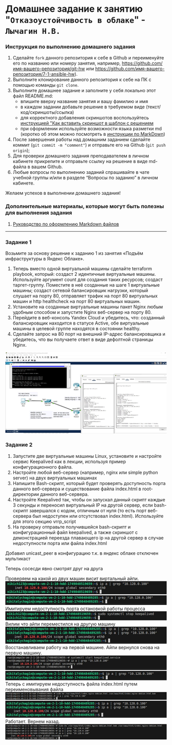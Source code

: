 # Домашнее задание к занятию "`Отказоустойчивость в облаке`" - `Лычагин Н.В.`


### Инструкция по выполнению домашнего задания

   1. Сделайте `fork` данного репозитория к себе в Github и переименуйте его по названию или номеру занятия, например, https://github.com/имя-вашего-репозитория/git-hw или  https://github.com/имя-вашего-репозитория/7-1-ansible-hw).
   2. Выполните клонирование данного репозитория к себе на ПК с помощью команды `git clone`.
   3. Выполните домашнее задание и заполните у себя локально этот файл README.md:
      - впишите вверху название занятия и вашу фамилию и имя
      - в каждом задании добавьте решение в требуемом виде (текст/код/скриншоты/ссылка)
      - для корректного добавления скриншотов воспользуйтесь [инструкцией "Как вставить скриншот в шаблон с решением](https://github.com/netology-code/sys-pattern-homework/blob/main/screen-instruction.md)
      - при оформлении используйте возможности языка разметки md (коротко об этом можно посмотреть в [инструкции  по MarkDown](https://github.com/netology-code/sys-pattern-homework/blob/main/md-instruction.md))
   4. После завершения работы над домашним заданием сделайте коммит (`git commit -m "comment"`) и отправьте его на Github (`git push origin`);
   5. Для проверки домашнего задания преподавателем в личном кабинете прикрепите и отправьте ссылку на решение в виде md-файла в вашем Github.
   6. Любые вопросы по выполнению заданий спрашивайте в чате учебной группы и/или в разделе “Вопросы по заданию” в личном кабинете.
   
Желаем успехов в выполнении домашнего задания!
   
### Дополнительные материалы, которые могут быть полезны для выполнения задания

1. [Руководство по оформлению Markdown файлов](https://gist.github.com/Jekins/2bf2d0638163f1294637#Code)

---

### Задание 1

Возьмите за основу решение к заданию 1 из занятия «Подъём инфраструктуры в Яндекс Облаке».

1) Теперь вместо одной виртуальной машины сделайте terraform playbook, который:
    создаст 2 идентичные виртуальные машины. Используйте аргумент count для создания таких ресурсов;
    создаст таргет-группу. Поместите в неё созданные на шаге 1 виртуальные машины;
    создаст сетевой балансировщик нагрузки, который слушает на порту 80, отправляет трафик на порт 80 виртуальных машин и http healthcheck на порт 80 виртуальных машин.
2) Установите на созданные виртуальные машины пакет Nginx любым удобным способом и запустите Nginx веб-сервер на порту 80.
3) Перейдите в веб-консоль Yandex Cloud и убедитесь, что:
    созданный балансировщик находится в статусе Active,
    обе виртуальные машины в целевой группе находятся в состоянии healthy.
4) Сделайте запрос на 80 порт на внешний IP-адрес балансировщика и убедитесь, что вы получаете ответ в виде дефолтной страницы Nginx.


![alt text](https://github.com/Nikich828/10_1_hw/blob/main/1.JPG)


### Задание 2


1) Запустите две виртуальные машины Linux, установите и настройте сервис Keepalived как в лекции, используя пример конфигурационного файла.
2) Настройте любой веб-сервер (например, nginx или simple python server) на двух виртуальных машинах
3) Напишите Bash-скрипт, который будет проверять доступность порта данного веб-сервера и существование файла index.html в root-директории данного веб-сервера.
4) Настройте Keepalived так, чтобы он запускал данный скрипт каждые 3 секунды и переносил виртуальный IP на другой сервер, если bash-скрипт завершался с кодом, отличным от нуля (то есть порт веб-сервера был недоступен или отсутствовал index.html). Используйте для этого секцию vrrp_script
5) На проверку отправьте получившейся bash-скрипт и конфигурационный файл keepalived, а также скриншот с демонстрацией переезда плавающего ip на другой сервер в случае недоступности порта или файла index.html

Добавил unicast_peer в конфигурацию т.к. в яндекс облаке отключен мультикаст

Теперь сосесди явно смотрят друг на друга

Проверяем на какой из двух машин висит виртальный айпи.
![alt text](https://github.com/Nikich828/10_1_hw/blob/main/2.jpg)
![alt text](https://github.com/Nikich828/10_1_hw/blob/main/3.jpg)
Имитируем недоступность порта остановкой работы процесса
![alt text](https://github.com/Nikich828/10_1_hw/blob/main/4.jpg)
Вилим что айпи переместился на другую машину
![alt text](https://github.com/Nikich828/10_1_hw/blob/main/5.jpg)
Восстанавливаем работу на первой машине. Айпи вернулся снова на первую машину.
![alt text](https://github.com/Nikich828/10_1_hw/blob/main/6.jpg)
![alt text](https://github.com/Nikich828/10_1_hw/blob/main/7.jpg)
Теперь с имитируем недоступность файла index.html путем переименовывания файла
![alt text](https://github.com/Nikich828/10_1_hw/blob/main/8.png)
![alt text](https://github.com/Nikich828/10_1_hw/blob/main/9.jpg)
Работает. Вернем назад.
![alt text](https://github.com/Nikich828/10_1_hw/blob/main/10.jpg)